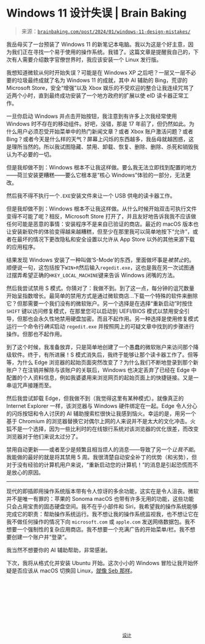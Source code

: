 <!--yml

category: 未分类

date: 2024-05-27 15:15:22

-->

# Windows 11 设计失误 | Brain Baking

> 来源：[`brainbaking.com/post/2024/01/windows-11-design-mistakes/`](https://brainbaking.com/post/2024/01/windows-11-design-mistakes/)

我岳母买了一台预装了 Windows 11 的新笔记本电脑。我以为这是个好主意，因为我们正在寻找一个易于使用的操作系统。我错了。这篇文章是提醒我自己的，下次有人需要介绍数字官僚世界时，我应该安装一个 Linux 发行版。

我想知道微软从何时开始失误？可能是在 Windows XP 之后吧？一层又一层不必要的垃圾最终成就了名为 Windows 11 的成就，其中 AI 辅助的 Bing，荒谬的 Microsoft Store，安全“增强”以及 Xbox 娱乐的不受欢迎的整合让我连续咒骂了近两个小时，直到最终成功安装了一个地方政府的扩展以使 eID 读卡器正常工作。

一旦你启动 Windows 并点击开始按钮，我注意到有许多上次我经常使用 Windows 时不存在的移动组件。好吧，没错，那是 17 年前了，但仍然如此。为什么用户必须忍受开始菜单中的热门新闻文章？或者 Xbox 账户激活问题？或者 Bing？或者今天是什么样的天气？屏幕上闪烁的东西越多，我岳母就越困惑，这是理所当然的。所以我试图隐藏、禁用、卸载、恢复、删除、删除、杀死和销毁我认为不必要的一切。

但是我却做不到：Windows 根本不让我这样做。要么我无法立即找到配置的地方——荷兰安装更糟糕——要么它根本是“核心 Windows”体验的一部分，无法更改。

然后我不得不执行一个`.EXE`安装文件来让一个 USB 供电的读卡器工作。

但是我却做不到：Windows 根本不让我这样做。从什么时候开始双击可执行文件变得不可能了呢？相反，Microsoft Store 打开了，并且友好地告诉我我不应该做任何可能是恶意的事情：安装程序不是来自已验证的商店。最近的 macOS 版本也让安装新软件的体验变得越来越糟糕，但至少在那里我可以简单地按下“允许”，或者在最坏的情况下更改隐私和安全设置以允许从 App Store 以外的其他来源下载的应用程序。

结果发现 Windows 安装了一种叫做‘S-Mode’的东西，里面做坏事是*被禁止*的。顺便说一句，这包括按下`WIN+R`然后输入`regedit.exe`，这也是我在另一次试图通过摆弄希望正确的`HKEY_LOCAL_MACHINE`键来告诉 Windows 闭嘴的方法。

然后我尝试禁用 S 模式。你猜对了：我做不到。到了这一点，每分钟的诅咒数量开始呈指数增长。最简单的禁用方式是通过微软商店…下载一个特殊的软件来删除它？但那需要一个我们没有的微软账户。另一个选择是在选择“重新启动”时按住 `SHIFT` 键以访问修复模式，在那里您可以启动到 UEFI/BIOS 模式以禁用安全引导，但那也会永久性地禁用硬盘加密。而且不起作用。另一种选择是使用修复模式运行一个命令行*确实*启动 `regedit.exe` 并按照网上的可疑文章中找到的步骤进行操作。但那也不起作用。

到了这个时候，我准备放弃，只是简单地创建了一个愚蠢的微软账户来访问那个降级软件。终于，有所进展！S 模式消失后，我终于能够让那个读卡器工作了。但等等，为什么 Edge 浏览器的起始页面突然改变了？为什么我们不断地登录到那个新账户？在注销并解除与该账户的关联后，Windows 也决定丢弃了已经在 Edge 中配置的个人资料信息，例如我婆婆用来浏览网页的起始页面上的快捷链接。又是一串诅咒声接踵而至。

然后我尝试卸载 Edge，但我做不到（我觉得这里有某种模式）。就像真正的 Internet Explorer 一样，该浏览器与 Windows 硬件绑定在一起。Edge 令人分心的闪烁按钮和令人讨厌的 AI 辅助搜索栏很快让我感到恼火。幸运的是，用另一个基于 Chromium 的浏览器替换它对偶尔上网的人来说并不是太大的文化冲击。火狐不是一个选择，因为一些比利时的在线银行系统对该浏览器的优化很差，而改变浏览器对于他们来说太过分了。

禁用自动更新——或者至少是频繁且相当烦人的消息——导致了另一个*让我不能*。我能做的最好的就是将其禁用 5 周。我很清楚自动安全补丁的优势（和劣势），但对于没有经验的计算机用户来说，“重新启动您的计算机！”的消息是引起恐慌而不是放心的原因。

* * *

现代的即插即用操作系统版本带有令人惊讶的多余功能，这实在是令人沮丧。微软并不是唯一有罪的：苹果的 Sonoma macOS 也带有许多无用的功能，这些功能只会占用宝贵的固态硬盘空间。我不在乎小部件和 Siri，我希望我的操作系统能够完成它的职责：帮助操作系统运行。我不想让我的操作系统监视我，也不想让它在我不做任何操作的情况下向 `microsoft.com` 或 `apple.com` 发送网络数据包。我不想要一个强制性的复杂应用商店。我不想要一个充满广告的开始菜单/栏。我不想要创建一个账户并“登录”。

我当然不想要你的 AI 辅助帮助，非常感谢。

下次，我将从格式化并安装 Ubuntu 开始。这次小小的 Windows 冒险让我开始怀疑是否应该从 macOS 切换回 Linux，[就像 Seb 那样](https://seblog.nl/2024/01/05/1/een-nieuw-begin)。

<svg class="icon icon-text"><title>标签图标</title></svg> [`设计`](https://brainbaking.com/tags/design "标签: 设计")

